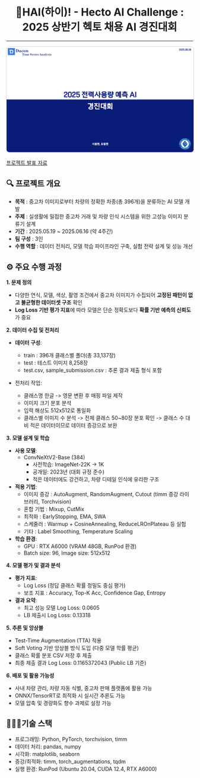 <h1 style="text-align: center;">🚗HAI(하이)! - Hecto AI Challenge : 2025 상반기 헥토 채용 AI 경진대회</h1>
<hr>
<p style="text-align: center;">
    <a href="https://github.com/donghyun0518/dacon-carclassification-convnextv2/blob/main/%EC%B0%A8%EB%9F%89%20(2).pdf" target="_blank">
        <img src="https://github.com/donghyun0518/dacon-power-consumption-xgboost-catboost-lightgbm/blob/main/power_consuption_main.png" alt="Project Cover" style="width: 1000px; border: 1px solid #c9d1d9; border-radius: 8px;">
    </a>
</p>

[프로젝트 발표 자료](https://github.com/donghyun0518/dacon-carclassification-convnextv2/blob/main/%EC%B0%A8%EB%9F%89%20(2).pdf)

## 🔍 프로젝트 개요
- **목적** : 중고차 이미지로부터 차량의 정확한 차종(총 396개)을 분류하는 AI 모델 개발
- **주제** : 실생활에 밀접한 중고차 거래 및 차량 인식 시스템을 위한 고성능 이미지 분류기 설계
- **기간** : 2025.05.19 ~ 2025.06.16 (약 4주간)
- **팀 구성** : 3인
- **수행 역할** : 데이터 전처리, 모델 학습 파이프라인 구축, 실험 전략 설계 및 성능 개선

## ⚙️ 주요 수행 과정
**1. **문제 정의****
   - 다양한 연식, 모델, 색상, 촬영 조건에서 중고차 이미지가 수집되어 **고정된 패턴이 없고 불균형한 데이터셋 구조** 확인
   - **Log Loss 기반 평가 지표**에 따라 모델은 단순 정확도보다 **확률 기반 예측의 신뢰도**가 중요

**2. **데이터 수집 및 전처리****
   - **데이터 구성**:
     - train : 396개 클래스별 폴더(총 33,137장)
     - test : 테스트 이미지 8,258장
     - test.csv, sample_submission.csv : 추론 결과 제출 형식 포함

   - 전처리 작업:
     - 클래스명 한글 -> 영문 변환 후 매핑 파일 제작
     - 이미지 크기 분포 분석
     - 입력 해상도 512x512로 통일화
     - 클래스별 이미지 수 분석 -> 전체 클래스 50~80장 분포 확인 -> 클래스 수 대비 적은 데이터이므로 데이터 증강으로 보완

**3. **모델 설계 및 학습****
   - **사용 모델**:
     - ConvNeXtV2-Base (384)
       - 사전학습: ImageNet-22K -> 1K
       - 공개일: 2023년 (대회 규정 준수)
       - 적은 데이터에도 강건하고, 차량 디테일 인식에 유리한 구조
   - **적용 기법**:
     - 이미지 증강 : AutoAugment, RandomAugment, Cutout (timm 증강 라이브러리, Torchvision)
     - 혼합 기법 : Mixup, CutMix
     - 최적화 : EarlyStopping, EMA, SWA
     - 스케줄러 : Warmup + CosineAnnealing, ReduceLROnPlateau 등 실험
     - 기타 : Label Smoothing, Temperature Scaling
   - **학습 환경**:
     - GPU : RTX A6000 (VRAM 48GB, RunPod 환경)
     - Batch size: 96, Image size: 512x512

**4. 모델 평가 및 결과 분석**
   - **평가 지표**:
     - Log Loss (정답 클래스 확률 정밀도 중심 평가)
     - 보조 지표 : Accuracy, Top-K Acc, Confidence Gap, Entropy
   - **결과 요약**:
     - 최고 성능 모델 Log Loss: 0.0605
     - LB 제출시 Log Loss: 0.13318

**5. 추론 및 앙상블**
   - Test-Time Augmentation (TTA) 적용
   - Soft Voting 기반 앙상블 방식 도입 (다중 모델 학률 평균)
   - 클래스 확률 분포 CSV 저장 후 제출
   - 최종 제출 결과 Log Loss: 0.1165372043 (Public LB 기준)
   
**6. 배포 및 활용 가능성**
   - 사내 차량 관리, 차량 자동 식별, 중고차 판매 플랫폼에 활용 가능
   - ONNX/TensorRT로 최적화 시 실시간 추론도 가능
   - 모델 압축 및 경량화도 향수 과제로 설정 가능

## 🧑🏻‍💻기술 스택
- 프로그래밍: Python, PyTorch, torchvision, timm
- 데이터 처리: pandas, numpy
- 시각화: matplotlib, seaborn
- 증강/최적화: timm, torch_augmentations, tqdm
- 실행 환경: RunPod (Ubuntu 20.04, CUDA 12.4, RTX A6000)


